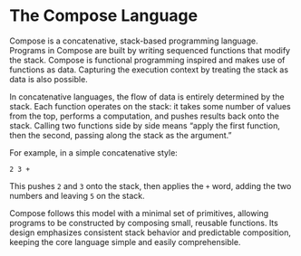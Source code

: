 # The Compose Language

Compose is a concatenative, stack-based programming language. Programs in Compose are built by writing sequenced functions that modify the stack. Compose is functional programming inspired and makes use of functions as data. Capturing the execution context by treating the stack as data is also possible.

In concatenative languages, the flow of data is entirely determined by the stack. Each function operates on the stack: it takes some number of values from the top, performs a computation, and pushes results back onto the stack. Calling two functions side by side means “apply the first function, then the second, passing along the stack as the argument.”

For example, in a simple concatenative style:

`2 3 +`

This pushes `2` and `3` onto the stack, then applies the `+` word, adding the two numbers and leaving `5` on the stack.

Compose follows this model with a minimal set of primitives, allowing programs to be constructed by composing small, reusable functions. Its design emphasizes consistent stack behavior and predictable composition, keeping the core language simple and easily comprehensible.
